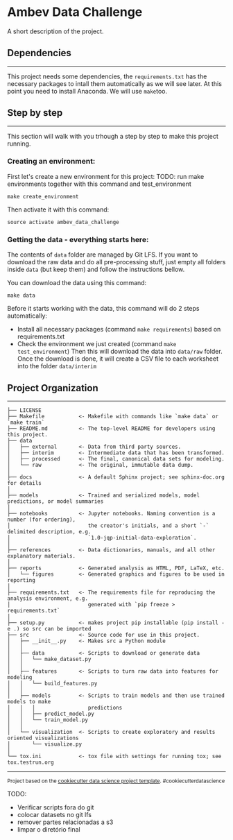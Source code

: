 Ambev Data Challenge
==============================

A short description of the project.

## Dependencies
------------

This project needs some dependencies, the `requirements.txt` has the necessary packages to intall them automatically as we will see later. At this point you need to install Anaconda. We will use `make`too.

## Step by step
------------

This section will walk with you trhough a step by step to make this project running.


### Creating an environment:

First let's create a new environment for this project:
TODO: run make environments together with this command and test_environment
```
make create_environment
```
Then activate it with this command:
```
source activate ambev_data_challenge
```

### Getting the data - everything starts here:
The contents of `data` folder are managed by Git LFS. If you want to download the raw data and do all pre-processing stuff, just empty all folders inside `data` (but keep them) and follow the instructions bellow.

You can download the data using this command:
```
make data
```
Before it starts working with the data, this command will do 2 steps automatically:
- Install all necessary packages (command `make requirements`) based on requirements.txt
- Check the environment we just created (command `make test_environment`)
Then this will download the data into `data/raw` folder. Once the download is done, it will create a CSV file to each worksheet into the folder `data/interim`


## Project Organization
------------

    ├── LICENSE
    ├── Makefile           <- Makefile with commands like `make data` or `make train`
    ├── README.md          <- The top-level README for developers using this project.
    ├── data
    │   ├── external       <- Data from third party sources.
    │   ├── interim        <- Intermediate data that has been transformed.
    │   ├── processed      <- The final, canonical data sets for modeling.
    │   └── raw            <- The original, immutable data dump.
    │
    ├── docs               <- A default Sphinx project; see sphinx-doc.org for details
    │
    ├── models             <- Trained and serialized models, model predictions, or model summaries
    │
    ├── notebooks          <- Jupyter notebooks. Naming convention is a number (for ordering),
    │                         the creator's initials, and a short `-` delimited description, e.g.
    │                         `1.0-jqp-initial-data-exploration`.
    │
    ├── references         <- Data dictionaries, manuals, and all other explanatory materials.
    │
    ├── reports            <- Generated analysis as HTML, PDF, LaTeX, etc.
    │   └── figures        <- Generated graphics and figures to be used in reporting
    │
    ├── requirements.txt   <- The requirements file for reproducing the analysis environment, e.g.
    │                         generated with `pip freeze > requirements.txt`
    │
    ├── setup.py           <- makes project pip installable (pip install -e .) so src can be imported
    ├── src                <- Source code for use in this project.
    │   ├── __init__.py    <- Makes src a Python module
    │   │
    │   ├── data           <- Scripts to download or generate data
    │   │   └── make_dataset.py
    │   │
    │   ├── features       <- Scripts to turn raw data into features for modeling
    │   │   └── build_features.py
    │   │
    │   ├── models         <- Scripts to train models and then use trained models to make
    │   │   │                 predictions
    │   │   ├── predict_model.py
    │   │   └── train_model.py
    │   │
    │   └── visualization  <- Scripts to create exploratory and results oriented visualizations
    │       └── visualize.py
    │
    └── tox.ini            <- tox file with settings for running tox; see tox.testrun.org


--------

<p><small>Project based on the <a target="_blank" href="https://drivendata.github.io/cookiecutter-data-science/">cookiecutter data science project template</a>. #cookiecutterdatascience</small></p>

TODO:
- Verificar scripts fora do git
- colocar datasets no git lfs
- remover partes relacionadas a s3
- limpar o diretório final
